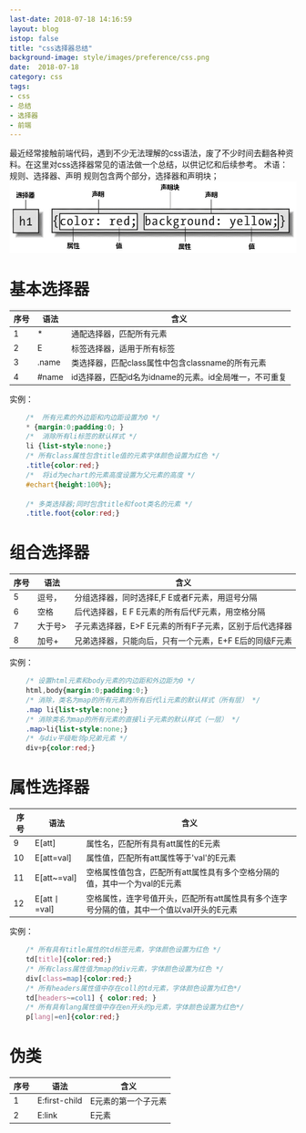 ```yaml
---
last-date: 2018-07-18 14:16:59
layout: blog
istop: false
title: "css选择器总结"
background-image: style/images/preference/css.png
date:  2018-07-18
category: css
tags:
- css
- 总结
- 选择器
- 前端
---
```


最近经常接触前端代码，遇到不少无法理解的css语法，废了不少时间去翻各种资料。在这里对css选择器常见的语法做一个总结，以供记忆和后续参考。
术语：
规则、选择器、声明
规则包含两个部分，选择器和声明块；
![规则描述](/style/images/css/rule.png)
# 基本选择器

|序号|语法|含义|
|---|---|---|
|1|*|通配选择器，匹配所有元素|
|2|E|标签选择器，适用于所有标签|
|3|.name|类选择器，匹配class属性中包含classname的所有元素|
|4|#name|id选择器，匹配id名为idname的元素。id全局唯一，不可重复|

实例： 

```css
    /*  所有元素的外边距和内边距设置为0 */
    * {margin:0;padding:0; }
    /*  消除所有li标签的默认样式 */
    li {list-style:none;}
    /* 所有class属性包含title值的元素字体颜色设置为红色 */
    .title{color:red;}
    /*  将id为echart的元素高度设置为父元素的高度 */
    #echart{height:100%};

    /* 多类选择器;同时包含title和foot类名的元素 */
    .title.foot{color:red;}

```
# 组合选择器

|序号|语法|含义|
|---|---|---|
|5|逗号，|分组选择器，同时选择E,F E或者F元素，用逗号分隔
|6|空格 |后代选择器，E F E元素的所有后代F元素，用空格分隔
|7|大于号>|子元素选择器，E>F E元素的所有F子元素，区别于后代选择器
|8|加号+|兄弟选择器，只能向后，只有一个元素，E+F E后的同级F元素

实例：
```css
    /* 设置html元素和body元素的内边距和外边距为0 */
    html,body{margin:0;padding:0;}
    /* 消除，类名为map的所有元素的所有后代li元素的默认样式（所有层） */
    .map li{list-style:none;}
    /* 消除类名为map的所有元素的直接li子元素的默认样式（一层） */
    .map>li{list-style:none;}
    /* 与div平级毗邻p兄弟元素 */
    div+p{color:red;}
```
# 属性选择器

|序号|语法|含义|
|---|---|---|
|9|E[att]|属性名，匹配所有具有att属性的E元素|
|10|E[att=val]|属性值，匹配所有att属性等于'val'的E元素|
|11|E[att~=val]|空格属性值包含，匹配所有att属性具有多个空格分隔的值，其中一个为val的E元素|
|12|E[att丨=val]|空格属性，连字号值开头，匹配所有att属性具有多个连字号分隔的值，其中一个值以val开头的E元素|

实例：
```css
    /* 所有具有title属性的td标签元素，字体颜色设置为红色 */
    td[title]{color:red;}
    /* 所有class属性值为map的div元素，字体颜色设置为红色 */
    div[class=map]{color:red;}
    /* 所有headers属性值中存在coll的td元素，字体颜色设置为红色*/
    td[headers~=col1] { color:red; }
    /* 所有具有lang属性值中存在en开头的p元素，字体颜色设置为红色*/
    p[lang|=en]{color:red;}
```
# 伪类

|序号|语法|含义|
|---|---|---|
|1|E:first-child|E元素的第一个子元素|
|2|E:link|E元素|
